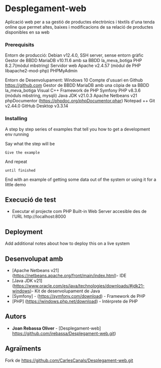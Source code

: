 # Desplegament-web

Aplicació web per a sa gestió de productes electrònics i tèxtils d'una tenda online
que permet altes, baixes i modificacions de sa relació de productes disponibles en sa web 

### Prerequisits

Entorn de producció:
Debian v12.4.0, SSH server, sense entorn gràfic
Gestor de BBDD MariaDB v10.11.6 amb sa BBDD la_meva_botiga
PHP 8.2.7(mòdul mbstring)
Servidor web Apache v2.4.57 (mòdul de PHP libapache2-mod-php)
PHPMyAdmin

Entorn de Desenvolupament:
Windows 10
Compte d'usuari en Github https://github.com
Gestor de BBDD MariaDB amb una còpia de sa BBDD la_meva_botiga
Visual C++
Framework de PHP Symfony 
PHP v8.3.6 (mòduls mbstring, mysqli)
Java JDK v21.0.3
Apache Netbeans v21
phpDocumentor (https://phpdoc.org/phpDocumentor.phar)
Notepad ++
Git v2.44.0
GitHub Desktop v3.3.14 

### Installing

A step by step series of examples that tell you how to get a development env running

Say what the step will be

```
Give the example
```

And repeat

```
until finished
```

End with an example of getting some data out of the system or using it for a little demo

## Execució de test

* Executar el projecte com PHP Built-in Web Server accesible des de l’URL http://localhost:8000

## Deployment

Add additional notes about how to deploy this on a live system

## Desenvolupat amb

* [Apache Netbeans v21] (https://netbeans.apache.org/front/main/index.html)- IDE
* [Java JDK v21] (https://www.oracle.com/es/java/technologies/downloads/#jdk21-windows)- Kit de desenvolupament de Java
* [Symfony] - (https://symfony.com/download) - Framework de PHP 
* [PHP] (https://windows.php.net/download) - Intèrprete de PHP

## Autors

* **Joan Rebassa Oliver** - [Desplegament-web] https://github.com/jrebassa/Desplegament-web.git)

## Agraïments

Fork de https://github.com/CarlesCanals/Desplegament-web.git

